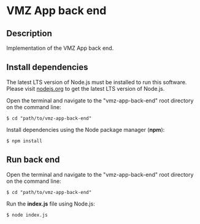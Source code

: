 # VMZ App back end

## Description

Implementation of the VMZ App back end.

## Install dependencies

The latest LTS version of Node.js must be installed to run this software. Please visit [nodejs.org](https://nodejs.org/en/) to get the latest LTS version of Node.js.

Open the terminal and navigate to the "vmz-app-back-end" root directory on the command line:

`$ cd "path/to/vmz-app-back-end"`

Install dependencies using the Node package manager (**npm**):

`$ npm install`

## Run back end

Open the terminal and navigate to the "vmz-app-back-end" root directory on the command line:

`$ cd "path/to/vmz-app-back-end"`

Run the **index.js** file using Node.js:

`$ node index.js`
